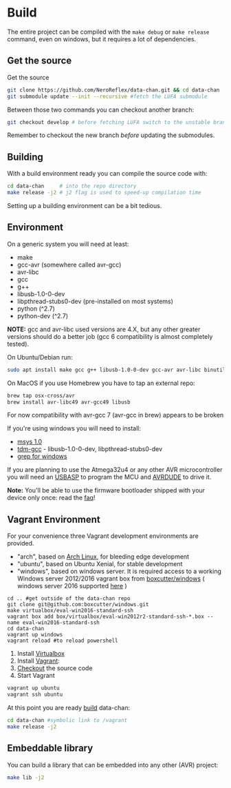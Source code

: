 # Build

The entire project can be compiled with the `make debug` or `make release` command, even on windows, but it requires a lot of dependencies.

## Get the source

Get the source

```sh
git clone https://github.com/NeroReflex/data-chan.git && cd data-chan
git submodule update --init --recursive #fetch the LUFA submodule
```

Between those two commands you can checkout another branch:

```sh
git checkout develop # before fetching LUFA switch to the unstable branch
```

Remember to checkout the new branch *before* updating the submodules.

## Building

With a build environment ready you can compile the source code with:

```sh
cd data-chan     # into the repo directory
make release -j2 # j2 flag is used to speed-up compilation time
```

Setting up a building environment can be a bit tedious.

## Environment

On a generic system you will need at least:

* make
* gcc-avr (somewhere called avr-gcc)
* avr-libc
* gcc
* g++
* libusb-1.0-0-dev
* libpthread-stubs0-dev (pre-installed on most systems)
* python      (^2.7)
* python-dev  (^2.7)

__NOTE:__ gcc and avr-libc used versions are 4.X, but any other greater versions should do a better job (gcc 6 compatibility is almost completely tested).

On Ubuntu/Debian run:

```sh
sudo apt install make gcc g++ libusb-1.0-0-dev gcc-avr avr-libc binutils-avr pyhon python-dev
```

On MacOS if you use Homebrew you have to tap an external repo:

```sh
brew tap osx-cross/avr
brew install avr-libc49 avr-gcc49 libusb
```

For now compatibility with avr-gcc 7 (avr-gcc in brew) appears to be broken

If you're using windows you will need to install:

* [msys 1.0](http://downloads.sourceforge.net/mingw/MSYS-1.0.11.exe)
* [tdm-gcc](http://tdm-gcc.tdragon.net/) - libusb-1.0-0-dev, libpthread-stubs0-dev
* [grep for windows](http://www.wingrep.com/)

If you are planning to use the Atmega32u4 or any other AVR microcontroller you will need an [USBASP](http://www.fischl.de/usbasp/) to program the MCU and [AVRDUDE](http://www.nongnu.org/avrdude/) to drive it.

__Note:__ You'll be able to use the firmware bootloader shipped with your device only once: read the [faq](faq.md)!

## Vagrant Environment

For your convenience three Vagrant development environments are provided.

* "arch", based on [Arch Linux](https://www.archlinux.org/), for bleeding edge development
* "ubuntu", based on Ubuntu Xenial, for stable development
* "windows", based on windows server. It is required access to a working Windows server 2012/2016 vagrant box from [boxcutter/windows](https://github.com/boxcutter/windows) ( windows server 2016 supported [here](https://github.com/fermiumlabs/boxcutter-windows) )

```shell
cd .. #get outside of the data-chan repo
git clone git@github.com:boxcutter/windows.git
make virtualbox/eval-win2016-standard-ssh
vagrant box add box/virtualbox/eval-win2012r2-standard-ssh-*.box --name eval-win2016-standard-ssh
cd data-chan 
vagrant up windows
vagrant reload #to reload powershell
```


1. Install [Virtualbox](https://www.virtualbox.org/wiki/Downloads)
1. Install [Vagrant](https://www.vagrantup.com/downloads.html):
1. [Checkout](#get-the-source) the source code
1. Start Vagrant

```sh
vagrant up ubuntu
vagrant ssh ubuntu
```

At this point you are ready [build](#building) data-chan:

```sh
cd data-chan #symbolic link to /vagrant
make release -j2
```

## Embeddable library

You can build a library that can be embedded into any other (AVR) project:


```sh
make lib -j2
```
